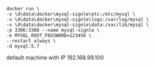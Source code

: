 ~~~shell
docker run \
-v \d\data\docker\mysql-signle\etc:/etc/mysql \
-v \d\data\docker\mysql-signle\logs:/var/log/mysql \
-v \d\data\docker\mysql-signle\data:/var/lib/mysql \
-p 3306:3306 --name mysql-signle \
-e MYSQL_ROOT_PASSWORD=123456 \
--restart always \
-d mysql:5.7
~~~

default machine with IP 192.168.99.100